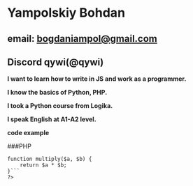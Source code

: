 # Yampolskiy Bohdan
## email: bogdaniampol@gmail.com 
## Discord qywi(@qywi)
**I want to learn how to write in JS and work as a programmer.**

**I know the basics of Python, PHP.**

**I took a Python course from Logika.**

**I speak English at A1-A2 level.**

**code example**

###PHP
```<?php
function multiply($a, $b) {
    return $a * $b;
}```
?>